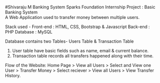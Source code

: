 #Shivaraju M Banking System
Sparks Foundation Internship Project : Basic Banking System  
A Web Application used to transfer money between multiple users.

Stack used -
Front-end : HTML, CSS, Bootstrap & Javascript
Back-end : PHP
Database : MySQL

Database contains two Tables- Users Table & Transaction Table

1. User table have basic fields such as name, email & current balance.
2. Transaction table records all transfers happened along with their time.

Flow of the Website: Home Page > View all Users > Select and View one User > Transfer Money > Select reciever > View all Users > View Transfer History.

